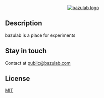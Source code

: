 <p align="center">
  <a href="http://bazulab.com/" target="blank"><img src="https://bazulab.com/favicon-128.png" alt="bazulab logo" /></a>
</p>

## Description

bazulab is a place for experiments

## Stay in touch

Contact at [public@bazulab.com](mailto:public@bazulab.com)

## License

[MIT](LICENSE)

